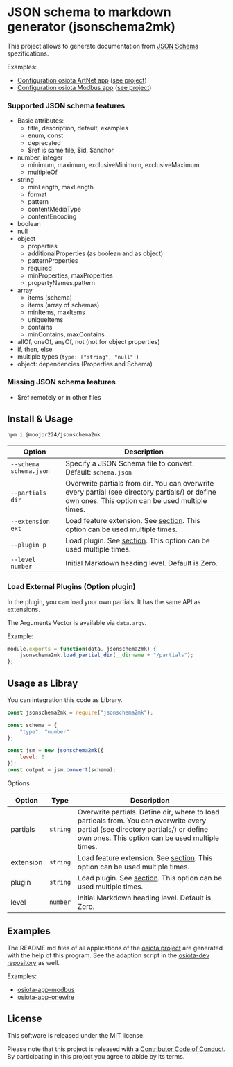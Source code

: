# JSON schema to markdown generator (jsonschema2mk)

This project allows to generate documentation from [JSON Schema](https://json-schema.org) spezifications.

Examples:

  * [Configuration osiota ArtNet app](test/010-example-artnet.md) ([see project](https://github.com/osiota/osiota-app-artnet/blob/master/README.md))
  * [Configuration osiota Modbus app](test/011-example-modbus.md) ([see project](https://github.com/osiota/osiota-app-modbus/blob/master/README.md))

### Supported JSON schema features

  * Basic attributes:
    * title, description, default, examples
    * enum, const
    * deprecated
    * $ref is same file, $id, $anchor
  * number, integer
    * minimum, maximum, exclusiveMinimum, exclusiveMaximum
    * multipleOf
  * string
    * minLength, maxLength
    * format
    * pattern
    * contentMediaType
    * contentEncoding
  * boolean
  * null
  * object
    * properties
    * additionalProperties (as boolean and as object)
    * patternProperties
    * required
    * minProperties, maxProperties
    * propertyNames.pattern
  * array
    * items (schema)
    * items (array of schemas)
    * minItems, maxItems
    * uniqueItems
    * contains
    * minContains, maxContains
  * allOf, oneOf, anyOf, not (not for object properties)
  * if, then, else
  * multiple types (`type: ["string", "null"]`)
  * object: dependencies (Properties and Schema)


### Missing JSON schema features

  * $ref remotely or in other files


## Install & Usage

```sh
npm i @moojor224/jsonschema2mk
```


<table>
  <thead>
  <tr>
    <th>Option</th>
    <th>Description</th>
  </tr>
  </thead>
  <tbody>
  <tr>
    <td><code>--schema schema.json</code></td>
    <td>Specify a JSON Schema file to convert.<br/>Default: <code>schema.json</code></td>
  </tr>
  <tr>
    <td><code>--partials dir</code></td>
    <td>Overwrite partials from dir. You can overwrite every partial (see directory partials/) or define own ones. This option can be used multiple times.</td>
  </tr>
  <tr>
    <td><code>--extension ext</code></td>
    <td>Load feature extension. See <a href="#internal-feature-extensions-option-extension">section</a>. This option can be used multiple times.</td>
  </tr>
  <tr>
    <td><code>--plugin p</code></td>
    <td>Load plugin. See <a href="#load-external-plugins-option-plugin">section</a>. This option can be used multiple times.</td>
  </tr>
  <tr>
    <td><code>--level number</code></td>
    <td>Initial Markdown heading level. Default is Zero.</td>
  </tr>
  </tbody>
</table>


### Load External Plugins (Option plugin)

In the plugin, you can load your own partials. It has the same API as extensions.

The Arguments Vector is available via `data.argv`.

Example:

```js
module.exports = function(data, jsonschema2mk) {
	jsonschema2mk.load_partial_dir(__dirname + "/partials");
};
```



## Usage as Libray

You can integration this code as Library.

```js
const jsonschema2mk = require("jsonschema2mk");

const schema = {
	"type": "number"
};

const jsm = new jsonschema2mk({
	level: 0
});
const output = jsm.convert(schema);
```

Options

<table>
  <thead>
  <tr>
    <th>Option</th>
    <th>Type</th>
    <th>Description</th>
  </tr>
  </thead>
  <tbody>
  <tr>
    <td>partials</td>
    <td><code>string</code></td>
    <td>Overwrite partials. Define dir, where to load partioals from. You can overwrite every partial (see directory partials/) or define own ones. This option can be used multiple times.</td>
  </tr>
  <tr>
    <td>extension</td>
    <td><code>string</code></td>
    <td>Load feature extension. See <a href="#internal-feature-extensions-option-extension">section</a>. This option can be used multiple times.</td>
  </tr>
  <tr>
    <td>plugin</td>
    <td><code>string</code></td>
    <td>Load plugin. See <a href="#load-external-plugins-option-plugin">section</a>. This option can be used multiple times.</td>
  </tr>
  <tr>
    <td>level</td>
    <td><code>number</code></td>
    <td>Initial Markdown heading level. Default is Zero.</td>
  </tr>
  </tbody>
</table>

## Examples

The README.md files of all applications of the [osiota project](https://github.com/osiota/) are generated with the help of this program. See the adaption script in the [osiota-dev repository](https://github.com/osiota/osiota-dev/blob/master/doc-jsonschema) as well.

Examples:

  * [osiota-app-modbus](https://github.com/osiota/osiota-app-modbus)
  * [osiota-app-onewire](https://github.com/osiota/osiota-app-onewire)


## License

This software is released under the MIT license.

Please note that this project is released with a [Contributor Code of Conduct](CODE_OF_CONDUCT.md). By participating in this project you agree to abide by its terms.
